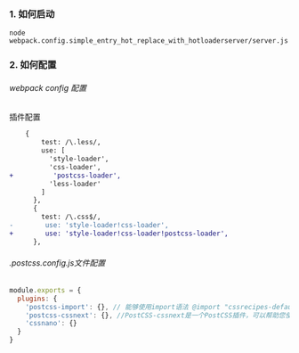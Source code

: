### 1. 如何启动
`node webpack.config.simple_entry_hot_replace_with_hotloaderserver/server.js`

### 2. 如何配置

###### webpack config 配置
插件配置

```diff
    {
        test: /\.less/,
        use: [
          'style-loader',
          'css-loader',
+          'postcss-loader',
          'less-loader'
        ]
      },
      {
        test: /\.css$/,
-        use: 'style-loader!css-loader',
+        use: 'style-loader!css-loader!postcss-loader',
      },
```
###### .postcss.config.js文件配置

```js
module.exports = {
  plugins: {
    'postcss-import': {}, // 能够使用import语法 @import "cssrecipes-defaults"; 
    'postcss-cssnext': {}, //PostCSS-cssnext是一个PostCSS插件，可以帮助您使用最新的CSS语法。 它将CSS规范转换为更兼容的CSS，因此您不需要等待浏览器支持。
    'cssnano': {}
  }
}
```
